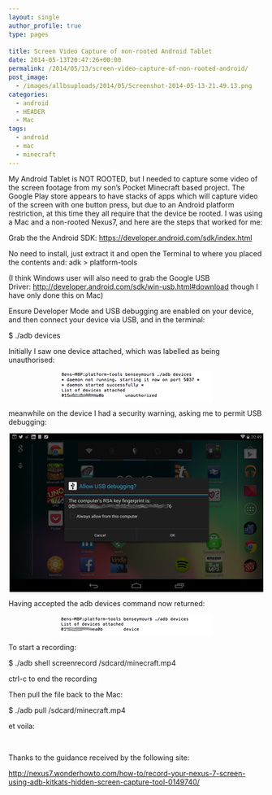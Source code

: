 ```yaml
---
layout: single
author_profile: true
type: pages

title: Screen Video Capture of non-rooted Android Tablet
date: 2014-05-13T20:47:26+00:00
permalink: /2014/05/13/screen-video-capture-of-non-rooted-android/
post_image:
  - /images/allbsuploads/2014/05/Screenshot-2014-05-13-21.49.13.png
categories:
  - android
  - HEADER
  - Mac
tags:
  - android
  - mac
  - minecraft
---
```

My Android Tablet is NOT ROOTED, but I needed to capture some video of the screen footage from my son’s Pocket Minecraft based project. The Google Play store appears to have stacks of apps which will capture video of the screen with one button press, but due to an Android platform restriction, at this time they all require that the device be rooted. I was using a Mac and a non-rooted Nexus7, and here are the steps that worked for me:

Grab the the Android SDK: <https://developer.android.com/sdk/index.html>

No need to install, just extract it and open the Terminal to where you placed the contents and: adk > platform-tools

(I think Windows user will also need to grab the Google USB Driver: <http://developer.android.com/sdk/win-usb.html#download> though I have only done this on Mac)

Ensure Developer Mode and USB debugging are enabled on your device, and then connect your device via USB, and in the terminal:

$ ./adb devices

Initially I saw one device attached, which was labelled as being unauthorised:

<img style="display: block; margin-left: auto; margin-right: auto;" title="Screenshot 2014-05-13 20.48.33.png" src="/images/allbsuploads/2014/05/Screenshot-2014-05-13-20.48.33.png" alt="Screenshot 2014 05 13 20 48 33" width="300" height="60" border="0" />

meanwhile on the device I had a security warning, asking me to permit USB debugging:

<img style="display: block; margin-left: auto; margin-right: auto;" title="Screenshot_2014-05-13-20-49-15.png" src="/images/allbsuploads/2014/05/Screenshot_2014-05-13-20-49-15.png" alt="Screenshot 2014 05 13 20 49 15" width="500" height="312" border="0" />

Having accepted the adb devices command now returned:

<img style="display: block; margin-left: auto; margin-right: auto;" title="Screenshot 2014-05-13 20.51.22.png" src="/images/allbsuploads/2014/05/Screenshot-2014-05-13-20.51.22.png" alt="Screenshot 2014 05 13 20 51 22" width="300" height="41" border="0" />

To start a recording:

$ ./adb shell screenrecord /sdcard/minecraft.mp4

ctrl-c to end the recording

Then pull the file back to the Mac:

$ ./adb pull /sdcard/minecraft.mp4

et voila:



&nbsp;

Thanks to the guidance received by the following site:

<http://nexus7.wonderhowto.com/how-to/record-your-nexus-7-screen-using-adb-kitkats-hidden-screen-capture-tool-0149740/>

&nbsp;
